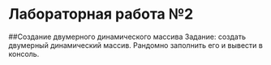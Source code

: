 # Лабораторная работа №2
##Создание двумерного динамического массива
Задание: создать двумерный динамический массив. Рандомно заполнить его и вывести в консоль.
